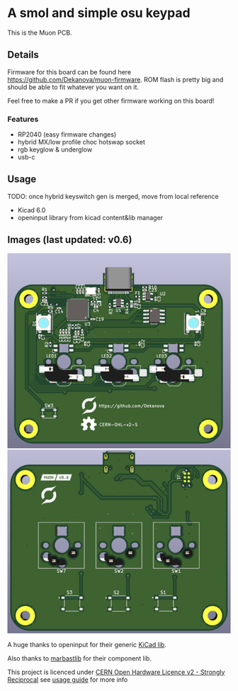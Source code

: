 # A smol and simple osu keypad

This is the Muon PCB.

## Details
Firmware for this board can be found here https://github.com/Dekanova/muon-firmware.
ROM flash is pretty big and should be able to fit whatever you want on it.

Feel free to make a PR if you get other firmware working on this board!

### Features

- RP2040 (easy firmware changes)
- hybrid MX/low profile choc hotswap socket
- rgb keyglow & underglow
- usb-c


## Usage
TODO: once hybrid keyswitch gen is merged, move from local reference

- Kicad 6.0
- openinput library from kicad content&lib manager

## Images (last updated: v0.6)
![front](media/v0-6/front.png?raw=true "Front")
![back](media/v0-6/back.png?raw=true "Back")

A huge thanks to openinput for their generic [KiCad lib](https://github.com/openinput-fw/openinput-kicad-library).

Also thanks to [marbastlib](https://github.com/ebastler/marbastlib) for their component lib.

This project is licenced under [CERN Open Hardware Licence v2 - Strongly Reciprocal](LICENCE) see [usage guide](LICENCE_USER_GUIDE) for more info

